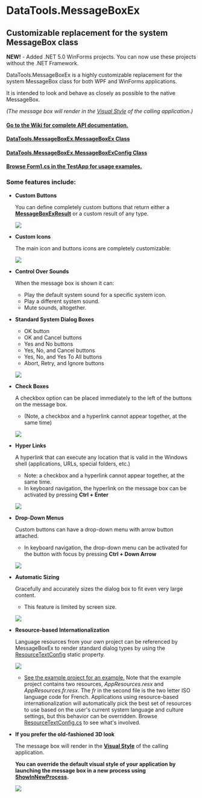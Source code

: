 # DataTools.MessageBoxEx #

## Customizable replacement for the system **MessageBox** class ##

__NEW!__ - Added .NET 5.0 WinForms projects.  You can now use these projects without the .NET Framework.

DataTools.MessageBoxEx is a highly customizable replacement for the system MessageBox class for both WPF and WinForms applications. 

It is intended to look and behave as closely as possible to the native MessageBox.

*(The message box will render in the [Visual Style](https://docs.microsoft.com/en-us/dotnet/api/system.windows.forms.application.enablevisualstyles?view=netcore-3.1) of the calling application.)*

#### [Go to the Wiki for complete API documentation.](https://github.com/ironywrit/MessageBoxEx/wiki) ####

#### [DataTools.MessageBoxEx.MessageBoxEx Class](https://github.com/ironywrit/MessageBoxEx/wiki/T_DataTools_MessageBoxEx_MessageBoxEx) ####

#### [DataTools.MessageBoxEx.MessageBoxExConfig Class](https://github.com/ironywrit/MessageBoxEx/wiki/T_DataTools_MessageBoxEx_MessageBoxExConfig) ####

#### [Browse Form1.cs in the TestApp for usage examples.](https://github.com/ironywrit/MessageBoxEx/blob/master/TestApp/Form1.cs) ####

### Some features include: ###

- **Custom Buttons**

    You can define completely custom buttons that return either a [**MessageBoxExResult**](https://github.com/ironywrit/MessageBoxEx/wiki/T_DataTools_MessageBoxEx_MessageBoxExResult) or a custom result of any type.

    ![](https://raw.githubusercontent.com/ironywrit/MessageBoxEx/master/Screenshots/screenshot1.png)

- **Custom Icons**

    The main icon and buttons icons are completely customizable:

    ![](https://raw.githubusercontent.com/ironywrit/MessageBoxEx/master/Screenshots/screenshot6.png)

- **Control Over Sounds**

    When the message box is shown it can:

    - Play the default system sound for a specific system icon.
    - Play a different system sound.
    - Mute sounds, altogether.

- **Standard System Dialog Boxes**

    -  OK button
    -  OK and Cancel buttons
    -  Yes and No buttons
    -  Yes, No, and Cancel buttons
    -  Yes, No, and Yes To All buttons
    -  Abort, Retry, and Ignore buttons

    ![](https://raw.githubusercontent.com/ironywrit/MessageBoxEx/master/Screenshots/screenshot4.png)

- **Check Boxes**

    A checkbox option can be placed immediately to the left of the buttons on the message box.
    *  (Note, a checkbox and a hyperlink cannot appear together, at the same time)

    ![](https://raw.githubusercontent.com/ironywrit/MessageBoxEx/master/Screenshots/screenshot3.png)

- **Hyper Links**

    A hyperlink that can execute any location that is valid in the Windows shell (applications, URLs, special folders, etc.)
    * Note: a checkbox and a hyperlink cannot appear together, at the same time.
    * In keyboard navigation, the hyperlink on the message box can be activated by pressing **Ctrl + Enter**

    ![](https://raw.githubusercontent.com/ironywrit/MessageBoxEx/master/Screenshots/screenshot2.png)


- **Drop-Down Menus**

    Custom buttons can have a drop-down menu with arrow button attached.
    * In keyboard navigation, the drop-down menu can be activated for the button with focus by pressing **Ctrl + Down Arrow**

    ![](https://raw.githubusercontent.com/ironywrit/MessageBoxEx/master/Screenshots/screenshot5.png)
    
- **Automatic Sizing**

    Gracefully and accurately sizes the dialog box to fit even very large content.
    * This feature is limited by screen size.
    
    ![](https://raw.githubusercontent.com/ironywrit/MessageBoxEx/master/Screenshots/screenshot7.png)
    
- **Resource-based Internationalization**
    
    Language resources from your own project can be referenced by MessageBoxEx to render standard dialog types by using the
    [ResourceTextConfig](https://github.com/ironywrit/MessageBoxEx/wiki/P_DataTools_MessageBoxEx_MessageBoxEx_ResourceTextConfig) static
    property.

    ![](https://raw.githubusercontent.com/ironywrit/MessageBoxEx/master/Screenshots/screenshot9.png)

    * [See the example project for an example.](https://github.com/nmoschkin/MessageBoxEx/tree/master/TestApp)
    Note that the example project contains two resources, _AppResources.resx_ and _AppResources.fr.resx_.
    The _fr_ in the second file is the two letter ISO language code for French.  Applications using resource-based internationalization
    will automatically pick the best set of resources to use based on the user's current system language and culture settings, but this
    behavior can be overridden.  Browse [ResourceTextConfig.cs](https://github.com/nmoschkin/MessageBoxEx/blob/master/MessageBoxEx/Classes/ResourceTextConfig.cs) to see what's involved.
        
- **If you prefer the old-fashioned 3D look**

    The message box will render in the [**Visual Style**](https://docs.microsoft.com/en-us/dotnet/api/system.windows.forms.application.enablevisualstyles?view=netcore-3.1) of
    the calling application.  

    **You can override the default visual style of your application by launching the message box in a new process using [ShowInNewProcess](https://github.com/ironywrit/MessageBoxEx/wiki/M_DataTools_MessageBoxEx_MessageBoxEx_ShowInNewProcess).**
    
    ![](https://raw.githubusercontent.com/ironywrit/MessageBoxEx/master/Screenshots/screenshot8.png)
    
    
